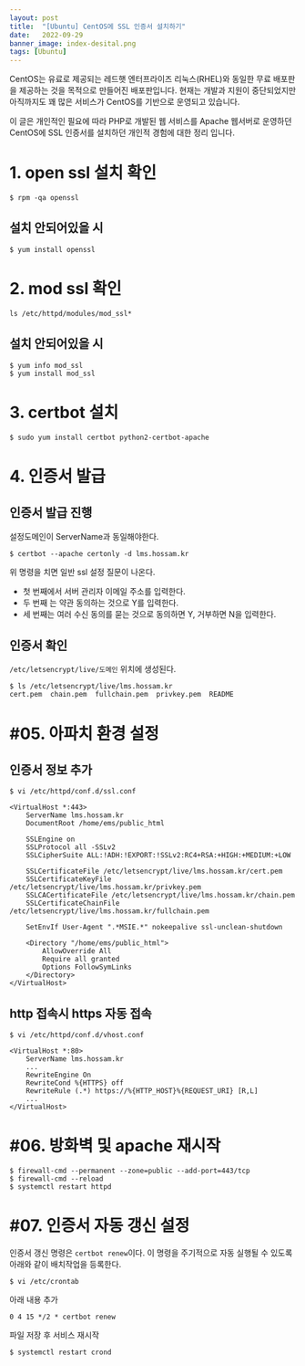 ```yaml
---
layout: post
title:  "[Ubuntu] CentOS에 SSL 인증서 설치하기"
date:   2022-09-29
banner_image: index-desital.png
tags: [Ubuntu]
---
```


CentOS는 유료로 제공되는 레드햇 엔터프라이즈 리눅스(RHEL)와 동일한 무료 배포판을 제공하는 것을 목적으로 만들어진 배포판입니다. 현재는 개발과 지원이 중단되었지만 아직까지도 꽤 많은 서비스가 CentOS를 기반으로 운영되고 있습니다.

이 글은 개인적인 필요에 따라 PHP로 개발된 웹 서비스를 Apache 웹서버로 운영하던 CentOS에 SSL 인증서를 설치하던 개인적 경험에 대한 정리 입니다.

<!--more-->

# 1. open ssl 설치 확인

```shell
$ rpm -qa openssl
```

## 설치 안되어있을 시

```shell
$ yum install openssl
```

# 2. mod ssl 확인

```shell
ls /etc/httpd/modules/mod_ssl*
```

## 설치 안되어있을 시

```shell
$ yum info mod_ssl
$ yum install mod_ssl
```

# 3. certbot 설치

```shell
$ sudo yum install certbot python2-certbot-apache
```

# 4. 인증서 발급

## 인증서 발급 진행

설정도메인이 ServerName과 동일해야한다.

```shell
$ certbot --apache certonly -d lms.hossam.kr
```

위 명령을 치면 일반 ssl 설정 질문이 나온다.

- 첫 번째에서 서버 관리자 이메일 주소를 입력한다.
- 두 번째 는  약관 동의하는 것으로 Y를 입력한다.
- 세 번째는 여러 수신 동의를 묻는 것으로 동의하면 Y, 거부하면 N을 입력한다.

## 인증서 확인

`/etc/letsencrypt/live/도메인` 위치에 생성된다.


```shell
$ ls /etc/letsencrypt/live/lms.hossam.kr
cert.pem  chain.pem  fullchain.pem  privkey.pem  README
```

# #05. 아파치 환경 설정

## 인증서 정보 추가

```shell
$ vi /etc/httpd/conf.d/ssl.conf
```

```
<VirtualHost *:443>
	ServerName lms.hossam.kr
	DocumentRoot /home/ems/public_html
  
	SSLEngine on
	SSLProtocol all -SSLv2
	SSLCipherSuite ALL:!ADH:!EXPORT:!SSLv2:RC4+RSA:+HIGH:+MEDIUM:+LOW

    SSLCertificateFile /etc/letsencrypt/live/lms.hossam.kr/cert.pem
    SSLCertificateKeyFile /etc/letsencrypt/live/lms.hossam.kr/privkey.pem
    SSLCACertificateFile /etc/letsencrypt/live/lms.hossam.kr/chain.pem
    SSLCertificateChainFile /etc/letsencrypt/live/lms.hossam.kr/fullchain.pem

	SetEnvIf User-Agent ".*MSIE.*" nokeepalive ssl-unclean-shutdown

	<Directory "/home/ems/public_html">
		AllowOverride All
		Require all granted
		Options FollowSymLinks
	</Directory>
</VirtualHost>
```

## http 접속시 https 자동 접속

```shell
$ vi /etc/httpd/conf.d/vhost.conf
```

```
<VirtualHost *:80>
	ServerName lms.hossam.kr
    ...
    RewriteEngine On
    RewriteCond %{HTTPS} off
    RewriteRule (.*) https://%{HTTP_HOST}%{REQUEST_URI} [R,L]
    ...
</VirtualHost>
```


# #06. 방화벽 및 apache 재시작

```shell
$ firewall-cmd --permanent --zone=public --add-port=443/tcp
$ firewall-cmd --reload
$ systemctl restart httpd
```

# #07. 인증서 자동 갱신 설정

인증서 갱신 명령은 `certbot renew`이다. 이 명령을 주기적으로 자동 실행될 수 있도록 아래와 같이 배치작업을 등록한다.

```shell
$ vi /etc/crontab
```

아래 내용 추가

```
0 4 15 */2 * certbot renew
```

파일 저장 후 서비스 재시작

```shell
$ systemctl restart crond
```